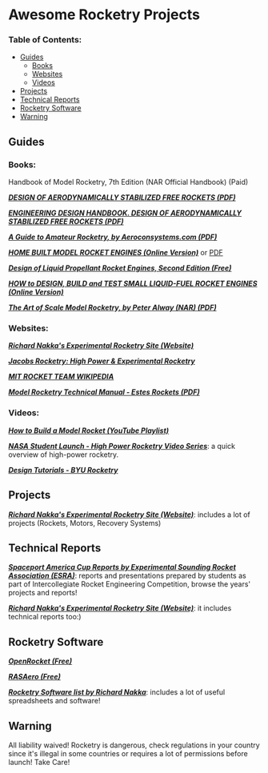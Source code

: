 # Awesome Rocketry Projects

### **Table of Contents:**
* [Guides](#guides)
  * [Books](#book)
  * [Websites](#websites)
  * [Videos](#videos)
* [Projects](#projects)
* [Technical Reports](#technical-reports)
* [Rocketry Software](#rocketry-software)
* [Warning](#warning)

## Guides
### Books:
Handbook of Model Rocketry, 7th Edition (NAR Official Handbook) (Paid)

[***DESIGN OF AERODYNAMICALLY STABILIZED FREE ROCKETS (PDF)***](http://mae-nas.eng.usu.edu/MAE_5900_Web/5900/USLI_2010/PDF_files/rocket_handbook.pdf)

[***ENGINEERING DESIGN HANDBOOK. DESIGN OF AERODYNAMICALLY STABILIZED FREE ROCKETS (PDF)***](https://apps.dtic.mil/sti/pdfs/AD0840582.pdf)

[***A Guide to Amateur Rocketry, by Aeroconsystems.com (PDF)***](http://aeroconsystems.com/tips/a-guide-to-amateur-rocketry-1.pdf)

[***HOME BUILT MODEL ROCKET ENGINES (Online Version)***](http://www.jacobsrocketry.com/1979_manual/pages/cover_title_and_contents.htm) or [PDF](http://www.jacobsrocketry.com/1979_manual/manual.pdf)

[***Design of Liquid Propellant Rocket Engines, Second Edition (Free)***](https://ntrs.nasa.gov/api/citations/19710019929/downloads/19710019929.pdf)

[***HOW to DESIGN, BUILD and TEST SMALL LIQUID-FUEL ROCKET ENGINES (Online Version)***](https://risacher.org/rocket/)

[***The Art of Scale Model Rocketry, by Peter Alway (NAR) (PDF)***](https://nar.org/free-reports/Art%20of%20Scale%20Model%20Rocketry%20by%20Peter%20Alway.pdf)

### Websites:
[***Richard Nakka's Experimental Rocketry Site (Website)***](https://www.nakka-rocketry.net/)

[***Jacobs Rocketry: High Power & Experimental Rocketry***](http://www.jacobsrocketry.com/index.htm)

[***MIT ROCKET TEAM WIKIPEDIA***](https://wikis.mit.edu/confluence/display/RocketTeam/MIT+Rocket+Team+Home)

[***Model Rocketry Technical Manual - Estes Rockets (PDF)***](https://estesrockets.com/wp-content/uploads/Educator/2819_Estes_Model_Rocketry_Technical_Manual.pdf)

### Videos:

[***How to Build a Model Rocket (YouTube Playlist)***](https://youtube.com/playlist?list=PLB1CABBFAA7E67039)

[***NASA Student Launch - High Power Rocketry Video Series***](https://www.nasa.gov/stem/studentlaunch/hp_rocketry_video_series): a quick overview of high-power rocketry.

[***Design Tutorials - BYU Rocketry***](https://youtube.com/playlist?list=PLR6yr-FOPxFIw43Rl1-0RuvAhZI3CzAW1)

## Projects

[***Richard Nakka's Experimental Rocketry Site (Website)***](https://www.nakka-rocketry.net/): includes a lot of projects (Rockets, Motors, Recovery Systems)

## Technical Reports 

[***Spaceport America Cup Reports by Experimental Sounding Rocket Association (ESRA)***](https://www.soundingrocket.org/2018-sa-cup.html): reports and presentations prepared by students as part of Intercollegiate Rocket Engineering Competition, browse the years' projects and reports!

[***Richard Nakka's Experimental Rocketry Site (Website)***](https://www.nakka-rocketry.net/): it includes technical reports too:)


## Rocketry Software

[***OpenRocket (Free)***](https://openrocket.info/)

[***RASAero (Free)***](https://www.rasaero.com/)

[***Rocketry Software list by Richard Nakka***](https://www.nakka-rocketry.net/softw.html): includes a lot of useful spreadsheets and software!

## Warning
All liability waived! Rocketry is dangerous, check regulations in your country since it's illegal in some countries or requires a lot of permissions before launch! 
Take Care!
